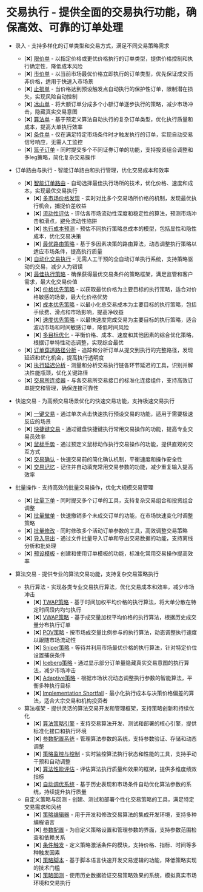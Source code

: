 # 交易执行 - 提供全面的交易执行功能，确保高效、可靠的订单处理

- 录入 - 支持多样化的订单类型和交易方式，满足不同交易策略需求
  - [❌] [限价单](./trading/entry/limit.md) - 以指定价格或更优价格执行的订单类型，提供价格控制和执行确定性，降低成本风险
  - [❌] [市价单](./trading/entry/market.md) - 以当前市场最优价格立即执行的订单类型，优先保证成交而非价格，适用于快速入市场景
  - [❌] [止损单](./trading/entry/stop.md) - 当价格达到预设触发点自动执行的保护性订单，限制潜在损失，实现风险自动控制
  - [❌] [冰山单](./trading/entry/iceberg.md) - 将大额订单分成多个小额订单逐步执行的策略，减少市场冲击，隐藏真实交易意图
  - [❌] [算法单](./trading/entry/algo.md) - 基于预定义算法自动执行的复杂订单类型，优化执行质量和成本，提高大单执行效率
  - [❌] [条件单](./trading/entry/conditional.md) - 仅在满足特定市场条件时才触发执行的订单，实现自动交易信号响应，无需人工监控
  - [❌] [篮子订单](./trading/entry/basket.md) - 同时提交多个不同证券订单的功能，支持投资组合调整和多leg策略，简化复杂交易操作

- 订单路由与执行 - 智能订单路由和执行管理，优化交易成本和效率
  - [❌] [智能订单路由](./trading/routing/smart-order-routing.md) - 自动选择最佳执行场所的技术，优化价格、速度和成本，实现最优交易执行
    - [❌] [多市场价格发现](./trading/routing/smart-order-routing/price-discovery.md) - 实时对比多个交易场所价格的机制，发现最优执行机会，捕捉价差收益
    - [❌] [流动性评估](./trading/routing/smart-order-routing/liquidity.md) - 评估各市场流动性深度和稳定性的算法，预测市场冲击和滑点，避免流动性陷阱
    - [❌] [执行成本预测](./trading/routing/smart-order-routing/cost-prediction.md) - 预估不同执行策略总成本的模型，包括显性和隐性成本，优化交易决策
    - [❌] [最优路由策略](./trading/routing/smart-order-routing/optimal-strategy.md) - 基于多因素决策的路由算法，动态调整执行策略以适应市场条件，提高执行质量
  - [❌] [自动化交易执行](./trading/routing/automated-execution.md) - 无需人工干预的全自动订单执行系统，支持策略驱动的交易，减少人为错误
  - [❌] [最佳执行策略](./trading/routing/best-execution.md) - 确保获得最优交易条件的策略框架，满足监管和客户需求，最大化交易价值
    - [❌] [价格优先策略](./trading/routing/best-execution/price-priority.md) - 以获取最优价格为主要目标的执行策略，适合对价格敏感的场景，最大化价格优势
    - [❌] [成本优先策略](./trading/routing/best-execution/cost-priority.md) - 以最小化总交易成本为主要目标的执行策略，包括手续费、滑点和市场影响，提高净收益
    - [❌] [速度优先策略](./trading/routing/best-execution/speed-priority.md) - 以最快速度完成交易为主要目标的执行策略，适合波动市场和时间敏感订单，降低时间风险
    - [❌] [多目标优化](./trading/routing/best-execution/multi-objective.md) - 平衡价格、成本、速度和其他因素的综合优化策略，根据订单特性动态调整，实现综合最优
  - [❌] [订单穿透路径分析](./trading/routing/order-path.md) - 追踪和分析订单从提交到执行的完整路径，发现延迟和优化机会，提高执行透明度
  - [❌] [执行延迟分析](./trading/routing/latency.md) - 测量和分析交易执行链各环节延迟的工具，识别并解决性能瓶颈，优化关键路径
  - [❌] [交易所连接器](./trading/routing/exchange-connectors.md) - 与各交易所交易接口的标准化连接组件，支持高效订单提交和管理，确保连接可靠性

- 快速交易 - 为高频交易场景优化的快速交易功能，支持极速交易执行
  - [❌] [一键交易](./core/trading/quick/one-click.md) - 通过单次点击快速执行预设交易的功能，适用于需要极速反应的场景
  - [❌] [快捷键交易](./core/trading/quick/hotkeys.md) - 通过键盘快捷键执行常用交易操作的功能，提高专业交易员效率
  - [❌] [鼠标手势](./core/trading/quick/gestures.md) - 通过预定义鼠标动作执行交易操作的功能，提供直观的交互方式
  - [❌] [交易确认](./core/trading/quick/confirmation.md) - 快速交易前的简化确认机制，平衡速度和操作安全性
  - [❌] [交易记忆](./core/trading/quick/memory.md) - 记住并自动填充常用交易参数的功能，减少重复输入提高效率

- 批量操作 - 支持高效的批量交易操作，优化大规模交易管理
  - [❌] [批量下单](./core/trading/bulk/orders.md) - 同时提交多个订单的工具，支持复杂交易组合和投资组合调整
  - [❌] [批量撤单](./core/trading/bulk/cancellation.md) - 快速撤销多个未成交订单的功能，在市场快速变化时调整策略
  - [❌] [批量修改](./core/trading/bulk/modification.md) - 同时修改多个活动订单参数的工具，高效调整交易策略
  - [❌] [导入导出](./core/trading/bulk/import-export.md) - 通过文件批量导入订单和导出交易数据的功能，支持离线分析和批处理
  - [❌] [预设模板](./core/trading/bulk/templates.md) - 创建和使用订单模板的功能，标准化常用交易操作提高效率

- 算法交易 - 提供专业的算法交易功能，支持复杂交易策略执行
  - 执行算法 - 实现各类专业交易执行算法，优化交易成本和效率，减少市场冲击
    - [❌] [TWAP策略](./core/trading/algo/execution/twap.md) - 基于时间加权平均价格的执行算法，将大单分散在特定时间段内均匀执行
    - [❌] [VWAP策略](./core/trading/algo/execution/vwap.md) - 基于成交量加权平均价格的执行算法，根据历史成交量分布执行订单
    - [❌] [POV策略](./core/trading/algo/execution/pov.md) - 按市场成交量比例参与的执行算法，动态调整执行速度以跟随市场流动性
    - [❌] [Sniper策略](./core/trading/algo/execution/sniper.md) - 等待并利用市场最优价格的执行算法，针对特定价位设置捕获条件
    - [❌] [Iceberg策略](./core/trading/algo/execution/iceberg.md) - 通过显示部分订单量隐藏真实交易意图的执行算法，减少市场冲击
    - [❌] [Adaptive策略](./core/trading/algo/execution/adaptive.md) - 根据市场状况动态调整执行参数的智能算法，平衡多种执行目标
    - [❌] [Implementation Shortfall](./core/trading/algo/execution/implementation-shortfall.md) - 最小化执行成本与决策价格偏差的算法，适合大宗交易和机构投资者
  - 算法框架 - 提供灵活的算法交易开发和管理框架，支持策略创新和持续优化
    - [❌] [算法策略引擎](./core/trading/algo/framework/engine.md) - 支持交易算法开发、测试和部署的核心引擎，提供标准化接口和执行环境
    - [❌] [参数配置系统](./core/trading/algo/framework/parameters.md) - 管理算法参数的系统，支持参数验证、存储和动态调整
    - [❌] [策略监控与控制](./core/trading/algo/framework/monitoring.md) - 实时监控算法执行状态和性能的工具，支持手动干预和自动调整
    - [❌] [算法性能评估](./core/trading/algo/framework/evaluation.md) - 评估算法执行质量和效果的框架，提供多维度绩效指标
    - [❌] [自动调优系统](./core/trading/algo/framework/auto-tuning.md) - 基于历史表现和市场条件自动优化算法参数的系统，持续提升执行质量
  - 自定义策略与回测 - 创建、测试和部署个性化交易策略的工具，满足特定交易需求和风格
    - [❌] [策略编辑器](./core/trading/algo/custom/editor.md) - 用于开发和修改交易算法的集成开发环境，支持多种编程语言
    - [❌] [参数配置](./core/trading/algo/custom/parameters.md) - 为自定义策略设置和管理参数的界面，支持参数范围检查和依赖关系
    - [❌] [条件触发](./core/trading/algo/custom/triggers.md) - 定义策略激活条件的模块，支持价格、指标、时间等多种触发因素
    - [❌] [策略脚本](./core/trading/algo/custom/scripts.md) - 基于脚本语言快速开发交易逻辑的功能，降低策略实现的技术门槛
    - [❌] [策略回测](./core/trading/algo/backtest.md) - 使用历史数据验证交易策略效果的系统，模拟真实市场环境和交易执行
